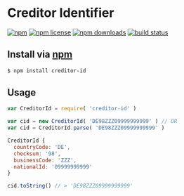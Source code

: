 # Creditor Identifier
[![npm](https://img.shields.io/npm/v/creditor-id.svg?style=flat-square)](https://npmjs.com/creditor-id)
[![npm license](https://img.shields.io/npm/l/creditor-id.svg?style=flat-square)](https://npmjs.com/creditor-id)
[![npm downloads](https://img.shields.io/npm/dm/creditor-id.svg?style=flat-square)](https://npmjs.com/creditor-id)
[![build status](https://img.shields.io/travis/jhermsmeier/node-creditor-id.svg?style=flat-square)](https://travis-ci.org/jhermsmeier/node-creditor-id)

## Install via [npm](https://npmjs.com)

```sh
$ npm install creditor-id
```

## Usage

```js
var CreditorId = require( 'creditor-id' )
```

```js
var cid = new CreditorId( 'DE98ZZZ09999999999' ) // OR
var cid = CreditorId.parse( 'DE98ZZZ09999999999' )
```

```js
CreditorId {
  countryCode: 'DE',
  checksum: '98',
  businessCode: 'ZZZ',
  nationalId: '09999999999'
}
```

```js
cid.toString() // > 'DE98ZZZ09999999999'
```
